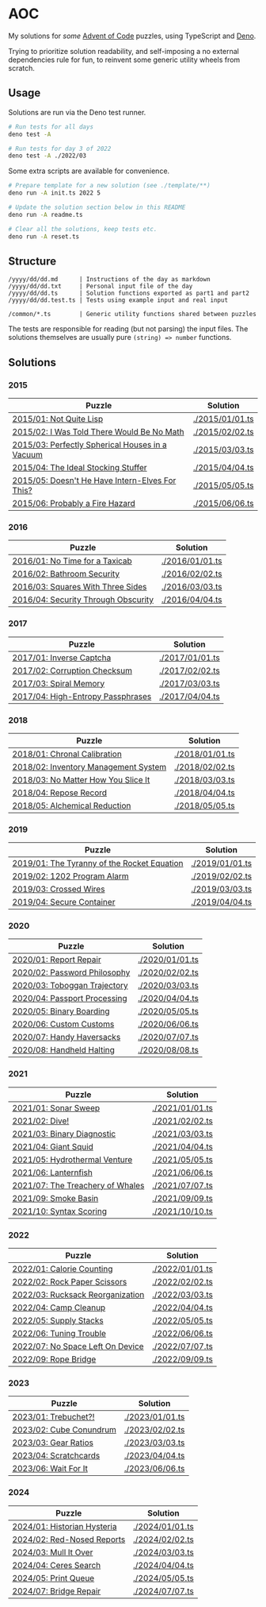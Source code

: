 # AOC

My solutions for _some_ [Advent of Code](https://adventofcode.com/) puzzles,
using TypeScript and [Deno](https://docs.deno.com/runtime/).

Trying to prioritize solution readability, and self-imposing a no external
dependencies rule for fun, to reinvent some generic utility wheels from scratch.

## Usage

Solutions are run via the Deno test runner.

```bash
# Run tests for all days
deno test -A

# Run tests for day 3 of 2022
deno test -A ./2022/03
```

Some extra scripts are available for convenience.

```bash
# Prepare template for a new solution (see ./template/**)
deno run -A init.ts 2022 5

# Update the solution section below in this README
deno run -A readme.ts

# Clear all the solutions, keep tests etc.
deno run -A reset.ts
```

## Structure

```
/yyyy/dd/dd.md      | Instructions of the day as markdown
/yyyy/dd/dd.txt     | Personal input file of the day
/yyyy/dd/dd.ts      | Solution functions exported as part1 and part2
/yyyy/dd/dd.test.ts | Tests using example input and real input

/common/*.ts        | Generic utility functions shared between puzzles
```

The tests are responsible for reading (but not parsing) the input files. The
solutions themselves are usually pure `(string) => number` functions.

## Solutions

<!--- SOLUTIONS-AUTOGEN-START -->

### 2015

| Puzzle                                                             | Solution                           |
| ------------------------------------------------------------------ | ---------------------------------- |
| [2015/01: Not Quite Lisp](./2015/01/01.md)                         | [./2015/01/01.ts](./2015/01/01.ts) |
| [2015/02: I Was Told There Would Be No Math](./2015/02/02.md)      | [./2015/02/02.ts](./2015/02/02.ts) |
| [2015/03: Perfectly Spherical Houses in a Vacuum](./2015/03/03.md) | [./2015/03/03.ts](./2015/03/03.ts) |
| [2015/04: The Ideal Stocking Stuffer](./2015/04/04.md)             | [./2015/04/04.ts](./2015/04/04.ts) |
| [2015/05: Doesn't He Have Intern-Elves For This?](./2015/05/05.md) | [./2015/05/05.ts](./2015/05/05.ts) |
| [2015/06: Probably a Fire Hazard](./2015/06/06.md)                 | [./2015/06/06.ts](./2015/06/06.ts) |

### 2016

| Puzzle                                                 | Solution                           |
| ------------------------------------------------------ | ---------------------------------- |
| [2016/01: No Time for a Taxicab](./2016/01/01.md)      | [./2016/01/01.ts](./2016/01/01.ts) |
| [2016/02: Bathroom Security](./2016/02/02.md)          | [./2016/02/02.ts](./2016/02/02.ts) |
| [2016/03: Squares With Three Sides](./2016/03/03.md)   | [./2016/03/03.ts](./2016/03/03.ts) |
| [2016/04: Security Through Obscurity](./2016/04/04.md) | [./2016/04/04.ts](./2016/04/04.ts) |

### 2017

| Puzzle                                               | Solution                           |
| ---------------------------------------------------- | ---------------------------------- |
| [2017/01: Inverse Captcha](./2017/01/01.md)          | [./2017/01/01.ts](./2017/01/01.ts) |
| [2017/02: Corruption Checksum](./2017/02/02.md)      | [./2017/02/02.ts](./2017/02/02.ts) |
| [2017/03: Spiral Memory](./2017/03/03.md)            | [./2017/03/03.ts](./2017/03/03.ts) |
| [2017/04: High-Entropy Passphrases](./2017/04/04.md) | [./2017/04/04.ts](./2017/04/04.ts) |

### 2018

| Puzzle                                                  | Solution                           |
| ------------------------------------------------------- | ---------------------------------- |
| [2018/01: Chronal Calibration](./2018/01/01.md)         | [./2018/01/01.ts](./2018/01/01.ts) |
| [2018/02: Inventory Management System](./2018/02/02.md) | [./2018/02/02.ts](./2018/02/02.ts) |
| [2018/03: No Matter How You Slice It](./2018/03/03.md)  | [./2018/03/03.ts](./2018/03/03.ts) |
| [2018/04: Repose Record](./2018/04/04.md)               | [./2018/04/04.ts](./2018/04/04.ts) |
| [2018/05: Alchemical Reduction](./2018/05/05.md)        | [./2018/05/05.ts](./2018/05/05.ts) |

### 2019

| Puzzle                                                         | Solution                           |
| -------------------------------------------------------------- | ---------------------------------- |
| [2019/01: The Tyranny of the Rocket Equation](./2019/01/01.md) | [./2019/01/01.ts](./2019/01/01.ts) |
| [2019/02: 1202 Program Alarm](./2019/02/02.md)                 | [./2019/02/02.ts](./2019/02/02.ts) |
| [2019/03: Crossed Wires](./2019/03/03.md)                      | [./2019/03/03.ts](./2019/03/03.ts) |
| [2019/04: Secure Container](./2019/04/04.md)                   | [./2019/04/04.ts](./2019/04/04.ts) |

### 2020

| Puzzle                                          | Solution                           |
| ----------------------------------------------- | ---------------------------------- |
| [2020/01: Report Repair](./2020/01/01.md)       | [./2020/01/01.ts](./2020/01/01.ts) |
| [2020/02: Password Philosophy](./2020/02/02.md) | [./2020/02/02.ts](./2020/02/02.ts) |
| [2020/03: Toboggan Trajectory](./2020/03/03.md) | [./2020/03/03.ts](./2020/03/03.ts) |
| [2020/04: Passport Processing](./2020/04/04.md) | [./2020/04/04.ts](./2020/04/04.ts) |
| [2020/05: Binary Boarding](./2020/05/05.md)     | [./2020/05/05.ts](./2020/05/05.ts) |
| [2020/06: Custom Customs](./2020/06/06.md)      | [./2020/06/06.ts](./2020/06/06.ts) |
| [2020/07: Handy Haversacks](./2020/07/07.md)    | [./2020/07/07.ts](./2020/07/07.ts) |
| [2020/08: Handheld Halting](./2020/08/08.md)    | [./2020/08/08.ts](./2020/08/08.ts) |

### 2021

| Puzzle                                              | Solution                           |
| --------------------------------------------------- | ---------------------------------- |
| [2021/01: Sonar Sweep](./2021/01/01.md)             | [./2021/01/01.ts](./2021/01/01.ts) |
| [2021/02: Dive!](./2021/02/02.md)                   | [./2021/02/02.ts](./2021/02/02.ts) |
| [2021/03: Binary Diagnostic](./2021/03/03.md)       | [./2021/03/03.ts](./2021/03/03.ts) |
| [2021/04: Giant Squid](./2021/04/04.md)             | [./2021/04/04.ts](./2021/04/04.ts) |
| [2021/05: Hydrothermal Venture](./2021/05/05.md)    | [./2021/05/05.ts](./2021/05/05.ts) |
| [2021/06: Lanternfish](./2021/06/06.md)             | [./2021/06/06.ts](./2021/06/06.ts) |
| [2021/07: The Treachery of Whales](./2021/07/07.md) | [./2021/07/07.ts](./2021/07/07.ts) |
| [2021/09: Smoke Basin](./2021/09/09.md)             | [./2021/09/09.ts](./2021/09/09.ts) |
| [2021/10: Syntax Scoring](./2021/10/10.md)          | [./2021/10/10.ts](./2021/10/10.ts) |

### 2022

| Puzzle                                              | Solution                           |
| --------------------------------------------------- | ---------------------------------- |
| [2022/01: Calorie Counting](./2022/01/01.md)        | [./2022/01/01.ts](./2022/01/01.ts) |
| [2022/02: Rock Paper Scissors](./2022/02/02.md)     | [./2022/02/02.ts](./2022/02/02.ts) |
| [2022/03: Rucksack Reorganization](./2022/03/03.md) | [./2022/03/03.ts](./2022/03/03.ts) |
| [2022/04: Camp Cleanup](./2022/04/04.md)            | [./2022/04/04.ts](./2022/04/04.ts) |
| [2022/05: Supply Stacks](./2022/05/05.md)           | [./2022/05/05.ts](./2022/05/05.ts) |
| [2022/06: Tuning Trouble](./2022/06/06.md)          | [./2022/06/06.ts](./2022/06/06.ts) |
| [2022/07: No Space Left On Device](./2022/07/07.md) | [./2022/07/07.ts](./2022/07/07.ts) |
| [2022/09: Rope Bridge](./2022/09/09.md)             | [./2022/09/09.ts](./2022/09/09.ts) |

### 2023

| Puzzle                                     | Solution                           |
| ------------------------------------------ | ---------------------------------- |
| [2023/01: Trebuchet?!](./2023/01/01.md)    | [./2023/01/01.ts](./2023/01/01.ts) |
| [2023/02: Cube Conundrum](./2023/02/02.md) | [./2023/02/02.ts](./2023/02/02.ts) |
| [2023/03: Gear Ratios](./2023/03/03.md)    | [./2023/03/03.ts](./2023/03/03.ts) |
| [2023/04: Scratchcards](./2023/04/04.md)   | [./2023/04/04.ts](./2023/04/04.ts) |
| [2023/06: Wait For It](./2023/06/06.md)    | [./2023/06/06.ts](./2023/06/06.ts) |

### 2024

| Puzzle                                         | Solution                           |
| ---------------------------------------------- | ---------------------------------- |
| [2024/01: Historian Hysteria](./2024/01/01.md) | [./2024/01/01.ts](./2024/01/01.ts) |
| [2024/02: Red-Nosed Reports](./2024/02/02.md)  | [./2024/02/02.ts](./2024/02/02.ts) |
| [2024/03: Mull It Over](./2024/03/03.md)       | [./2024/03/03.ts](./2024/03/03.ts) |
| [2024/04: Ceres Search](./2024/04/04.md)       | [./2024/04/04.ts](./2024/04/04.ts) |
| [2024/05: Print Queue](./2024/05/05.md)        | [./2024/05/05.ts](./2024/05/05.ts) |
| [2024/07: Bridge Repair](./2024/07/07.md)      | [./2024/07/07.ts](./2024/07/07.ts) |

<!--- SOLUTIONS-AUTOGEN-END -->
